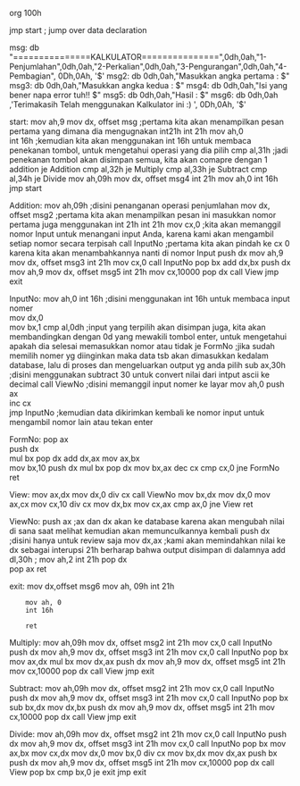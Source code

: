 org 100h

jmp start       ; jump over data declaration
        
msg:    db      "===============KALKULATOR===============",0dh,0ah,"1-Penjumlahan",0dh,0ah,"2-Perkalian",0dh,0ah,"3-Pengurangan",0dh,0ah,"4-Pembagian", 0Dh,0Ah, '$'
msg2:    db      0dh,0ah,"Masukkan angka pertama : $"
msg3:    db      0dh,0ah,"Masukkan angka kedua : $"
msg4:    db      0dh,0ah,"Isi yang bener napa error tuh!! $" 
msg5:    db      0dh,0ah,"Hasil : $" 
msg6:    db      0dh,0ah ,'Terimakasih Telah menggunakan Kalkulator ini :) ', 0Dh,0Ah, '$'

start:  mov ah,9
        mov dx, offset msg ;pertama kita akan menampilkan pesan pertama yang dimana dia mengugnakan int21h
        int 21h
        mov ah,0                       
        int 16h  ;kemudian kita akan menggunakan int 16h untuk membaca penekanan tombol, untuk mengetahui operasi yang dia pilih
        cmp al,31h ;jadi penekanan tombol akan disimpan semua, kita akan comapre dengan 1 addition
        je Addition
        cmp al,32h
        je Multiply
        cmp al,33h
        je Subtract
        cmp al,34h
        je Divide
        mov ah,09h
        mov dx, offset msg4
        int 21h
        mov ah,0
        int 16h
        jmp start
        
Addition:   mov ah,09h  ;disini penanganan operasi penjumlahan
            mov dx, offset msg2  ;pertama kita akan menampilkan pesan ini masukkan nomor pertama juga menggunakan int 21h
            int 21h
            mov cx,0 ;kita akan memanggil nomor Input untuk menangani input Anda, karena kami akan mengambil setiap nomor secara terpisah
            call InputNo  ;pertama kita akan pindah ke cx 0 karena kita akan menambahkannya nanti di nomor Input
            push dx
            mov ah,9
            mov dx, offset msg3
            int 21h 
            mov cx,0
            call InputNo
            pop bx
            add dx,bx
            push dx 
            mov ah,9
            mov dx, offset msg5
            int 21h
            mov cx,10000
            pop dx
            call View 
            jmp exit 
            
InputNo:    mov ah,0
            int 16h ;disini menggunakan int 16h untuk membaca input nomer     
            mov dx,0  
            mov bx,1 
            cmp al,0dh ;input yang terpilih akan disimpan juga, kita akan membandingkan dengan 0d yang mewakili tombol enter, untuk mengetahui apakah dia selesai memasukkan nomor atau tidak 
            je FormNo ;jika sudah memilih nomer yg diinginkan maka data tsb akan dimasukkan kedalam database, lalu di proses dan mengeluarkan output yg anda pilih
            sub ax,30h ;disini menggunakan subtract 30 untuk convert nilai dari intput ascii ke decimal
            call ViewNo ;disini memanggil input nomer ke layar
            mov ah,0 
            push ax  
            inc cx   
            jmp InputNo ;kemudian data dikirimkan kembali ke nomor input untuk mengambil nomor lain atau tekan enter          
   

FormNo:     pop ax  
            push dx      
            mul bx
            pop dx
            add dx,ax
            mov ax,bx       
            mov bx,10
            push dx
            mul bx
            pop dx
            mov bx,ax
            dec cx
            cmp cx,0
            jne FormNo
            ret   


       
       
View:  mov ax,dx
       mov dx,0
       div cx 
       call ViewNo
       mov bx,dx 
       mov dx,0
       mov ax,cx 
       mov cx,10
       div cx
       mov dx,bx 
       mov cx,ax
       cmp ax,0
       jne View
       ret


ViewNo:    push ax ;ax dan dx akan ke database karena akan mengubah nilai di sana saat melihat kemudian akan memunculkannya kembali
           push dx ;disini hanya untuk review saja
           mov dx,ax ;kami akan memindahkan nilai ke dx sebagai interupsi 21h berharap bahwa output disimpan di dalamnya
           add dl,30h ;
           mov ah,2
           int 21h
           pop dx  
           pop ax
           ret
      
   
exit:   mov dx,offset msg6
        mov ah, 09h
        int 21h  


        mov ah, 0
        int 16h

        ret
            
                       
Multiply:   mov ah,09h
            mov dx, offset msg2
            int 21h
            mov cx,0
            call InputNo
            push dx
            mov ah,9
            mov dx, offset msg3
            int 21h 
            mov cx,0
            call InputNo
            pop bx
            mov ax,dx
            mul bx 
            mov dx,ax
            push dx 
            mov ah,9
            mov dx, offset msg5
            int 21h
            mov cx,10000
            pop dx
            call View 
            jmp exit 


Subtract:   mov ah,09h
            mov dx, offset msg2
            int 21h
            mov cx,0
            call InputNo
            push dx
            mov ah,9
            mov dx, offset msg3
            int 21h 
            mov cx,0
            call InputNo
            pop bx
            sub bx,dx
            mov dx,bx
            push dx 
            mov ah,9
            mov dx, offset msg5
            int 21h
            mov cx,10000
            pop dx
            call View 
            jmp exit 
    
            
Divide:     mov ah,09h
            mov dx, offset msg2
            int 21h
            mov cx,0
            call InputNo
            push dx
            mov ah,9
            mov dx, offset msg3
            int 21h 
            mov cx,0
            call InputNo
            pop bx
            mov ax,bx
            mov cx,dx
            mov dx,0
            mov bx,0
            div cx
            mov bx,dx
            mov dx,ax
            push bx 
            push dx 
            mov ah,9
            mov dx, offset msg5
            int 21h
            mov cx,10000
            pop dx
            call View
            pop bx
            cmp bx,0
            je exit 
            jmp exit  


